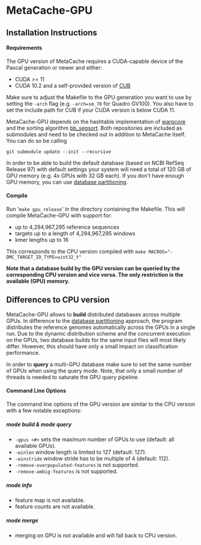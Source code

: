 # MetaCache-GPU

## Installation Instructions

#### Requirements

The GPU version of MetaCache requires a CUDA-capable device of the Pascal generation or newer and either:

* CUDA >= 11
* CUDA 10.2 and a self-provided version of [CUB](https://github.com/NVlabs/cub)

Make sure to adjust the Makefile to the GPU generation you want to use by setting the `-arch` flag (e.g. `-arch=sm_70` for Quadro GV100). You also have to set the include path for CUB if your CUDA version is below CUDA 11.

MetaCache-GPU depends on the hashtable implementation of [warpcore](https://github.com/sleeepyjack/warpcore) and the sorting algorithm [bb_segsort](https://github.com/Funatiq/bb_segsort). Both repositories are included as submodules and need to be checked out in addition to MetaCache itself. You can do so be calling

```git submodule update --init --recursive```

In order to be able to build the default database (based on NCBI RefSeq Release 97) with default settings your system will need a total of 120 GB of GPU memory (e.g. 4x GPUs with 32 GB each).
If you don't have enough GPU memory, you can use [database partitioning](docs/partitioning.md).

#### Compile
Run '`make gpu_release`' in the directory containing the Makefile.
This will compile MetaCache-GPU with support for:

* up to 4,294,967,295 reference sequences
* targets up to a length of 4,294,967,295 windows
* kmer lengths up to 16

This corresponds to the CPU version compiled with `make MACROS="-DMC_TARGET_ID_TYPE=uint32_t"`

**Note that a database build by the GPU version can be queried by the corresponding CPU version and vice versa. The only restriction is the available (GPU) memory.**


## Differences to CPU version

MetaCache-GPU allows to **build** distributed databases across multiple GPUs.
In difference to the [database partitioning](docs/partitioning.md) approach, the program distributes the reference genomes automatically across the GPUs in a single run. Due to the dynamic distribution scheme and the concurrent execution on the GPUs, two database builds for the same input files will most likely differ. However, this should have only a small impact on classification performance.

In order to **query** a multi-GPU database make sure to set the same number of GPUs when using the query mode. Note, that only a small number of threads is needed to saturate the GPU query pipeline.

#### Command Line Options

The command line options of the GPU version are similar to the CPU version with a few notable exceptions:

##### mode build & mode query

* `-gpus <#>` sets the maximum number of GPUs to use (default: all available GPUs).
* `-winlen` window length is limited to 127 (default: 127).
* `-winstride` window stride has to be multiple of 4 (default: 112).
* `-remove-overpopulated-features` is not supported.
* `-remove-ambig-features` is not supported.

##### mode info

* feature map is not available.
* feature counts are not available.

##### mode merge

* merging on GPU is not available and will fall back to CPU version.
